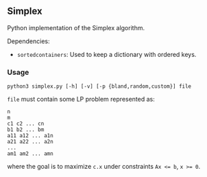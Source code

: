## Simplex

Python implementation of the Simplex algorithm.

Dependencies:
- `sortedcontainers`: Used to keep a dictionary with ordered keys. 

### Usage

```
python3 simplex.py [-h] [-v] [-p {bland,random,custom}] file
```

`file` must contain some LP problem represented as:

```
n
m
c1 c2 ... cn
b1 b2 ... bm
a11 a12 ... a1n
a21 a22 ... a2n
...
am1 am2 ... amn
```

where the goal is to maximize `c.x` under constraints `Ax <= b`, `x >= 0`.

